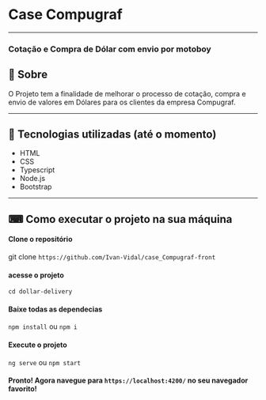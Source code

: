 # Case Compugraf

---

### Cotação e Compra de Dólar com envio por motoboy



## 📖 Sobre

O Projeto tem a finalidade de melhorar o processo de cotação, compra e envio de valores em Dólares para os clientes da empresa Compugraf.

---

## 🚀 Tecnologias utilizadas (até o momento)

- HTML
- CSS
- Typescript
- Node.js
- Bootstrap

---

## ⌨ Como executar o projeto na sua máquina

#### Clone o repositório
git clone `https://github.com/Ivan-Vidal/case_Compugraf-front`

#### acesse o projeto
`cd dollar-delivery`

#### Baixe todas as dependecias
`npm install` ou  `npm i`

#### Execute o projeto
`ng serve` ou `npm start`

#### Pronto! Agora navegue para `https://localhost:4200/` no seu navegador favorito!
